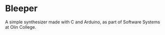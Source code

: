 # Bleeper
A simple synthesizer made with C and Arduino, as part of Software Systems at Olin College.
